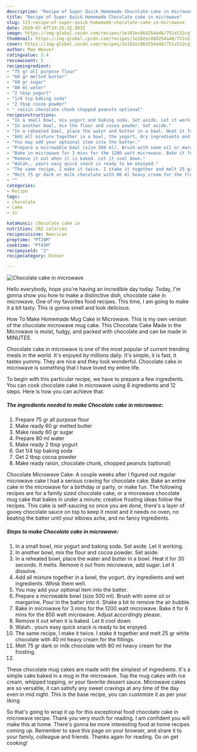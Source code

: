 ```yaml
---
description: "Recipe of Super Quick Homemade Chocolate cake in microwave"
title: "Recipe of Super Quick Homemade Chocolate cake in microwave"
slug: 123-recipe-of-super-quick-homemade-chocolate-cake-in-microwave
date: 2020-07-07T19:25:32.883Z
image: https://img-global.cpcdn.com/recipes/1e102ec86d254a46/751x532cq70/chocolate-cake-in-microwave-recipe-main-photo.jpg
thumbnail: https://img-global.cpcdn.com/recipes/1e102ec86d254a46/751x532cq70/chocolate-cake-in-microwave-recipe-main-photo.jpg
cover: https://img-global.cpcdn.com/recipes/1e102ec86d254a46/751x532cq70/chocolate-cake-in-microwave-recipe-main-photo.jpg
author: Mae Weaver
ratingvalue: 3.4
reviewcount: 5
recipeingredient:
- "75 gr all purpose flour"
- "60 gr melted butter"
- "60 gr sugar"
- "80 ml water"
- "2 tbsp yogurt"
- "1/4 tsp baking soda"
- "2 tbsp cocoa powder"
- " raisin chocolate chunk chopped peanuts optional"
recipeinstructions:
- "In a small bowl, mix yogurt and baking soda. Set aside. Let it working."
- "In another bowl, mix the flour and cocoa powder. Set aside."
- "In a reheated bowl, place the water and butter in a bowl. Heat it for 30 seconds. It melts. Remove it out from microwave, add sugar. Let it dissolve."
- "Add all mixture together in a bowl, the yogurt, dry ingredients and wet ingredients. Whisk them well."
- "You may add your optional item into the batter."
- "Prepare a microwable bowl (size 500 ml). Brush with some oil or margarine. Pour in the batter into it. Shake a bit to remove the air bubble."
- "Bake in microwave for 3 mins for the 1200 watt microwave. Bake it for 6 mins for the 850 watt microwave. Adjust accordingly please."
- "Remove it out when it is baked. Let it cool down."
- "Walah.. yours easy quick snack is ready to be enjoyed."
- "The same recipe, I make it twice. I stake it together and melt 25 gr white chocolate with 40 ml heavy cream for the fillings."
- "Melt 75 gr dark or milk chocolate with 80 ml heavy cream for the frosting."
- ""
categories:
- Recipe
tags:
- chocolate
- cake
- in

katakunci: chocolate cake in 
nutrition: 282 calories
recipecuisine: American
preptime: "PT28M"
cooktime: "PT45M"
recipeyield: "2"
recipecategory: Dinner

---
```



![Chocolate cake in microwave](https://img-global.cpcdn.com/recipes/1e102ec86d254a46/751x532cq70/chocolate-cake-in-microwave-recipe-main-photo.jpg)

Hello everybody, hope you're having an incredible day today. Today, I'm gonna show you how to make a distinctive dish, chocolate cake in microwave. One of my favorites food recipes. This time, I am going to make it a bit tasty. This is gonna smell and look delicious.

How To Make Homemade Mug Cake in Microwave. This is my own version of the chocolate microwave mug cake. This Chocolate Cake Made in the Microwave is moist, fudgy, and packed with chocolate and can be made in MINUTES.

Chocolate cake in microwave is one of the most popular of current trending meals in the world. It's enjoyed by millions daily. It's simple, it is fast, it tastes yummy. They are nice and they look wonderful. Chocolate cake in microwave is something that I have loved my entire life.


To begin with this particular recipe, we have to prepare a few ingredients. You can cook chocolate cake in microwave using 8 ingredients and 12 steps. Here is how you can achieve that.

<!--inarticleads1-->

##### The ingredients needed to make Chocolate cake in microwave:

1. Prepare 75 gr all purpose flour
1. Make ready 60 gr melted butter
1. Make ready 60 gr sugar
1. Prepare 80 ml water
1. Make ready 2 tbsp yogurt
1. Get 1/4 tsp baking soda
1. Get 2 tbsp cocoa powder
1. Make ready  raisin, chocolate chunk, chopped peanuts (optional)


Chocolate Microwave Cake: A couple weeks after I figured out regular microwave cake I had a serious craving for chocolate cake. Bake an entire cake in the microwave for a birthday or party, or make fun. The following recipes are for a family sized chocolate cake, or a microwave chocolate mug cake that bakes in under a minute; creative frosting ideas follow the recipes. This cake is self-saucing so once you are done, there&#39;s a layer of gooey chocolate sauce on top to keep it moist and it needs no oven, no beating the batter until your elbows ache, and no fancy ingredients. 

<!--inarticleads2-->

##### Steps to make Chocolate cake in microwave:

1. In a small bowl, mix yogurt and baking soda. Set aside. Let it working.
1. In another bowl, mix the flour and cocoa powder. Set aside.
1. In a reheated bowl, place the water and butter in a bowl. Heat it for 30 seconds. It melts. Remove it out from microwave, add sugar. Let it dissolve.
1. Add all mixture together in a bowl, the yogurt, dry ingredients and wet ingredients. Whisk them well.
1. You may add your optional item into the batter.
1. Prepare a microwable bowl (size 500 ml). Brush with some oil or margarine. Pour in the batter into it. Shake a bit to remove the air bubble.
1. Bake in microwave for 3 mins for the 1200 watt microwave. Bake it for 6 mins for the 850 watt microwave. Adjust accordingly please.
1. Remove it out when it is baked. Let it cool down.
1. Walah.. yours easy quick snack is ready to be enjoyed.
1. The same recipe, I make it twice. I stake it together and melt 25 gr white chocolate with 40 ml heavy cream for the fillings.
1. Melt 75 gr dark or milk chocolate with 80 ml heavy cream for the frosting.
1. 


These chocolate mug cakes are made with the simplest of ingredients. It&#39;s a simple cake baked in a mug in the microwave. Top the mug cakes with ice cream, whipped topping, or your favorite dessert sauce. Microwave cakes are so versatile, it can satisfy any sweet cravings at any time of the day even in mid night. This is the base recipe, you can customize it as per your liking. 

So that's going to wrap it up for this exceptional food chocolate cake in microwave recipe. Thank you very much for reading. I am confident you will make this at home. There's gonna be more interesting food at home recipes coming up. Remember to save this page on your browser, and share it to your family, colleague and friends. Thanks again for reading. Go on get cooking!
